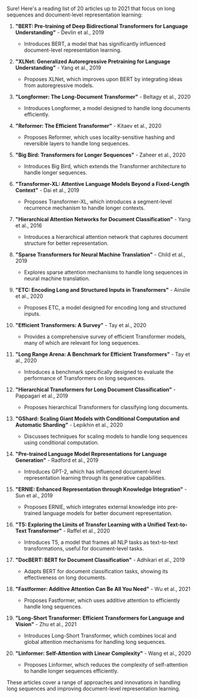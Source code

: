 Sure! Here's a reading list of 20 articles up to 2021 that focus on long sequences and document-level representation learning:

1. **"BERT: Pre-training of Deep Bidirectional Transformers for Language Understanding"** - Devlin et al., 2019
   - Introduces BERT, a model that has significantly influenced document-level representation learning.

2. **"XLNet: Generalized Autoregressive Pretraining for Language Understanding"** - Yang et al., 2019
   - Proposes XLNet, which improves upon BERT by integrating ideas from autoregressive models.

3. **"Longformer: The Long-Document Transformer"** - Beltagy et al., 2020
   - Introduces Longformer, a model designed to handle long documents efficiently.

4. **"Reformer: The Efficient Transformer"** - Kitaev et al., 2020
   - Proposes Reformer, which uses locality-sensitive hashing and reversible layers to handle long sequences.

5. **"Big Bird: Transformers for Longer Sequences"** - Zaheer et al., 2020
   - Introduces Big Bird, which extends the Transformer architecture to handle longer sequences.

6. **"Transformer-XL: Attentive Language Models Beyond a Fixed-Length Context"** - Dai et al., 2019
   - Proposes Transformer-XL, which introduces a segment-level recurrence mechanism to handle longer contexts.

7. **"Hierarchical Attention Networks for Document Classification"** - Yang et al., 2016
   - Introduces a hierarchical attention network that captures document structure for better representation.

8. **"Sparse Transformers for Neural Machine Translation"** - Child et al., 2019
   - Explores sparse attention mechanisms to handle long sequences in neural machine translation.

9. **"ETC: Encoding Long and Structured Inputs in Transformers"** - Ainslie et al., 2020
   - Proposes ETC, a model designed for encoding long and structured inputs.

10. **"Efficient Transformers: A Survey"** - Tay et al., 2020
    - Provides a comprehensive survey of efficient Transformer models, many of which are relevant for long sequences.

11. **"Long Range Arena: A Benchmark for Efficient Transformers"** - Tay et al., 2020
    - Introduces a benchmark specifically designed to evaluate the performance of Transformers on long sequences.

12. **"Hierarchical Transformers for Long Document Classification"** - Pappagari et al., 2019
    - Proposes hierarchical Transformers for classifying long documents.

13. **"GShard: Scaling Giant Models with Conditional Computation and Automatic Sharding"** - Lepikhin et al., 2020
    - Discusses techniques for scaling models to handle long sequences using conditional computation.

14. **"Pre-trained Language Model Representations for Language Generation"** - Radford et al., 2019
    - Introduces GPT-2, which has influenced document-level representation learning through its generative capabilities.

15. **"ERNIE: Enhanced Representation through Knowledge Integration"** - Sun et al., 2019
    - Proposes ERNIE, which integrates external knowledge into pre-trained language models for better document representation.

16. **"T5: Exploring the Limits of Transfer Learning with a Unified Text-to-Text Transformer"** - Raffel et al., 2020
    - Introduces T5, a model that frames all NLP tasks as text-to-text transformations, useful for document-level tasks.

17. **"DocBERT: BERT for Document Classification"** - Adhikari et al., 2019
    - Adapts BERT for document classification tasks, showing its effectiveness on long documents.

18. **"Fastformer: Additive Attention Can Be All You Need"** - Wu et al., 2021
    - Proposes Fastformer, which uses additive attention to efficiently handle long sequences.

19. **"Long-Short Transformer: Efficient Transformers for Language and Vision"** - Zhu et al., 2021
    - Introduces Long-Short Transformer, which combines local and global attention mechanisms for handling long sequences.

20. **"Linformer: Self-Attention with Linear Complexity"** - Wang et al., 2020
    - Proposes Linformer, which reduces the complexity of self-attention to handle longer sequences efficiently.

These articles cover a range of approaches and innovations in handling long sequences and improving document-level representation learning.
